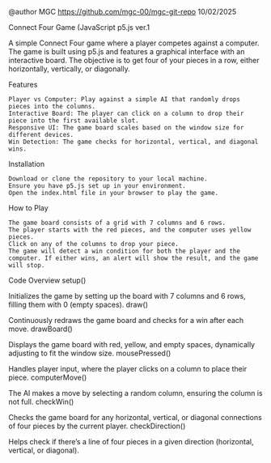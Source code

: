 @author MGC https://github.com/mgc-00/mgc-git-repo 10/02/2025

Connect Four Game (JavaScript p5.js ver.1

A simple Connect Four game where a player competes against a computer. The game is built using p5.js and features a graphical interface with an interactive board. The objective is to get four of your pieces in a row, either horizontally, vertically, or diagonally.

Features

    Player vs Computer: Play against a simple AI that randomly drops pieces into the columns.
    Interactive Board: The player can click on a column to drop their piece into the first available slot.
    Responsive UI: The game board scales based on the window size for different devices.
    Win Detection: The game checks for horizontal, vertical, and diagonal wins.

Installation

    Download or clone the repository to your local machine.
    Ensure you have p5.js set up in your environment.
    Open the index.html file in your browser to play the game.

How to Play

    The game board consists of a grid with 7 columns and 6 rows.
    The player starts with the red pieces, and the computer uses yellow pieces.
    Click on any of the columns to drop your piece.
    The game will detect a win condition for both the player and the computer. If either wins, an alert will show the result, and the game will stop.

Code Overview
setup()

Initializes the game by setting up the board with 7 columns and 6 rows, filling them with 0 (empty spaces).
draw()

Continuously redraws the game board and checks for a win after each move.
drawBoard()

Displays the game board with red, yellow, and empty spaces, dynamically adjusting to fit the window size.
mousePressed()

Handles player input, where the player clicks on a column to place their piece.
computerMove()

The AI makes a move by selecting a random column, ensuring the column is not full.
checkWin()

Checks the game board for any horizontal, vertical, or diagonal connections of four pieces by the current player.
checkDirection()

Helps check if there’s a line of four pieces in a given direction (horizontal, vertical, or diagonal).
